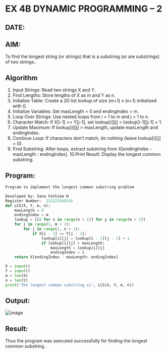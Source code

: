 # EX 4B DYNAMIC PROGRAMMING – 2
## DATE:
## AIM:
To find the longest string (or strings) that is a substring (or are substrings) of two strings..



## Algorithm
1. Input Strings: Read two strings X and Y.
2. Find Lengths: Store lengths of X as m and Y as n.
3. Initialize Table: Create a 2D list lookup of size (m+1) x (n+1) initialized with 0.
4. Initialize Variables: Set maxLength = 0 and endingIndex = m.
5. Loop Over Strings: Use nested loops from i = 1 to m and j = 1 to n.
6. Character Match: If X[i-1] == Y[j-1], set lookup[i][j] = lookup[i-1][j-1] + 1.
7. Update Maximum: If lookup[i][j] > maxLength, update maxLength and endingIndex.
8. Continue Loop: If characters don’t match, do nothing (leave lookup[i][j] = 0).
9. Find Substring: After loops, extract substring from X[endingIndex - maxLength : endingIndex].
10.Print Result: Display the longest common substring.  

## Program:
```Python
Program to implement the longest common substring problem

Developed by: Sana Fathima H
Register Number:  212223240145
def LCS(X, Y, m, n):
    maxLength = 0
    endingIndex = m
    lookup = [[0 for x in range(n + 1)] for y in range(m + 1)]
    for i in range(1, m + 1):
        for j in range(1, n + 1):
            if X[i - 1] == Y[j - 1]:
                lookup[i][j] = lookup[i - 1][j - 1] + 1
                if lookup[i][j] > maxLength:
                    maxLength = lookup[i][j]
                    endingIndex = i
    return X[endingIndex - maxLength: endingIndex]

X = input()
Y = input()
m = len(X)
n = len(Y)
print('The longest common substring is', LCS(X, Y, m, n))
```

## Output:
![image](https://github.com/user-attachments/assets/8e88e17f-8e8a-48bc-b899-26b78d999c45)



## Result:
Thus the program was executed successfully for finding the longest common substring .
